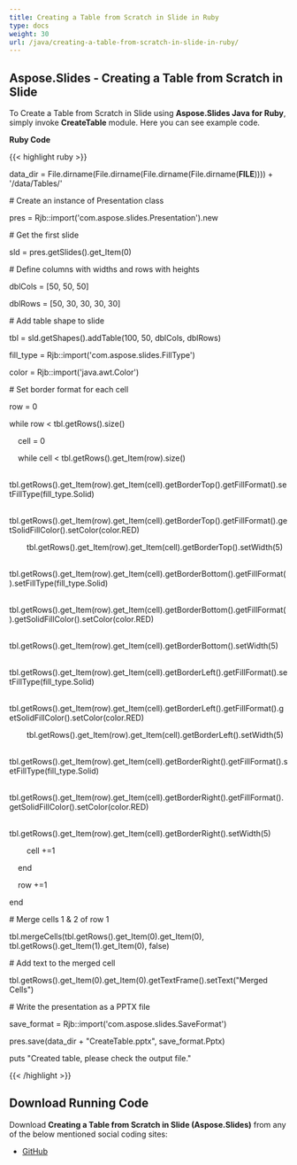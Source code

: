 ```yaml
---
title: Creating a Table from Scratch in Slide in Ruby
type: docs
weight: 30
url: /java/creating-a-table-from-scratch-in-slide-in-ruby/
---
```


## **Aspose.Slides - Creating a Table from Scratch in Slide**
To Create a Table from Scratch in Slide using **Aspose.Slides Java for Ruby**, simply invoke **CreateTable** module. Here you can see example code.

**Ruby Code**

{{< highlight ruby >}}

 data_dir = File.dirname(File.dirname(File.dirname(File.dirname(__FILE__)))) + '/data/Tables/'



\# Create an instance of Presentation class

pres = Rjb::import('com.aspose.slides.Presentation').new

\# Get the first slide

sld = pres.getSlides().get_Item(0)

\# Define columns with widths and rows with heights

dblCols = [50, 50, 50]

dblRows = [50, 30, 30, 30, 30]

\# Add table shape to slide

tbl = sld.getShapes().addTable(100, 50, dblCols, dblRows)

fill_type = Rjb::import('com.aspose.slides.FillType')    

color = Rjb::import('java.awt.Color')    

\# Set border format for each cell

row = 0

while row < tbl.getRows().size()

    cell = 0

    while cell < tbl.getRows().get_Item(row).size()

        tbl.getRows().get_Item(row).get_Item(cell).getBorderTop().getFillFormat().setFillType(fill_type.Solid)

        tbl.getRows().get_Item(row).get_Item(cell).getBorderTop().getFillFormat().getSolidFillColor().setColor(color.RED)

        tbl.getRows().get_Item(row).get_Item(cell).getBorderTop().setWidth(5)

        tbl.getRows().get_Item(row).get_Item(cell).getBorderBottom().getFillFormat().setFillType(fill_type.Solid)

        tbl.getRows().get_Item(row).get_Item(cell).getBorderBottom().getFillFormat().getSolidFillColor().setColor(color.RED)

        tbl.getRows().get_Item(row).get_Item(cell).getBorderBottom().setWidth(5)

        tbl.getRows().get_Item(row).get_Item(cell).getBorderLeft().getFillFormat().setFillType(fill_type.Solid)

        tbl.getRows().get_Item(row).get_Item(cell).getBorderLeft().getFillFormat().getSolidFillColor().setColor(color.RED)

        tbl.getRows().get_Item(row).get_Item(cell).getBorderLeft().setWidth(5)

        tbl.getRows().get_Item(row).get_Item(cell).getBorderRight().getFillFormat().setFillType(fill_type.Solid)

        tbl.getRows().get_Item(row).get_Item(cell).getBorderRight().getFillFormat().getSolidFillColor().setColor(color.RED)

        tbl.getRows().get_Item(row).get_Item(cell).getBorderRight().setWidth(5)



        cell +=1

    end

    row +=1    

end

\# Merge cells 1 & 2 of row 1

tbl.mergeCells(tbl.getRows().get_Item(0).get_Item(0), tbl.getRows().get_Item(1).get_Item(0), false)

\# Add text to the merged cell

tbl.getRows().get_Item(0).get_Item(0).getTextFrame().setText("Merged Cells")

\# Write the presentation as a PPTX file

save_format = Rjb::import('com.aspose.slides.SaveFormat')

pres.save(data_dir + "CreateTable.pptx", save_format.Pptx)

puts "Created table, please check the output file."


{{< /highlight >}}
## **Download Running Code**
Download **Creating a Table from Scratch in Slide (Aspose.Slides)** from any of the below mentioned social coding sites:

- [GitHub](https://github.com/aspose-slides/Aspose.Slides-for-Java/blob/master/Plugins/Aspose_Slides_Java_for_Ruby/lib/asposeslidesjava/Tables/createtable.rb)
